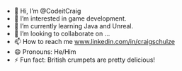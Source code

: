 - 👋 Hi, I’m @CodeitCraig
- 👀 I’m interested in game development.
- 🌱 I’m currently learning Java and Unreal.
- 💞️ I’m looking to collaborate on ...
- 📫 How to reach me www.linkedin.com/in/craigschulze
- 😄 Pronouns: He/Him
- ⚡ Fun fact: British crumpets are pretty delicious!

<!---
CodeitCraig/CodeitCraig is a ✨ special ✨ repository because its `README.md` (this file) appears on your GitHub profile.
You can click the Preview link to take a look at your changes.
--->
